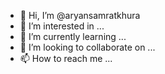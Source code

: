 - 👋 Hi, I’m @aryansamratkhura
- 👀 I’m interested in ...
- 🌱 I’m currently learning ...
- 💞️ I’m looking to collaborate on ...
- 📫 How to reach me ...

<!---
aryansamratkhura/aryansamratkhura is a ✨ special ✨ repository because its `README.md` (this file) appears on your GitHub profile.
You can click the Preview link to take a look at your changes.
--->
